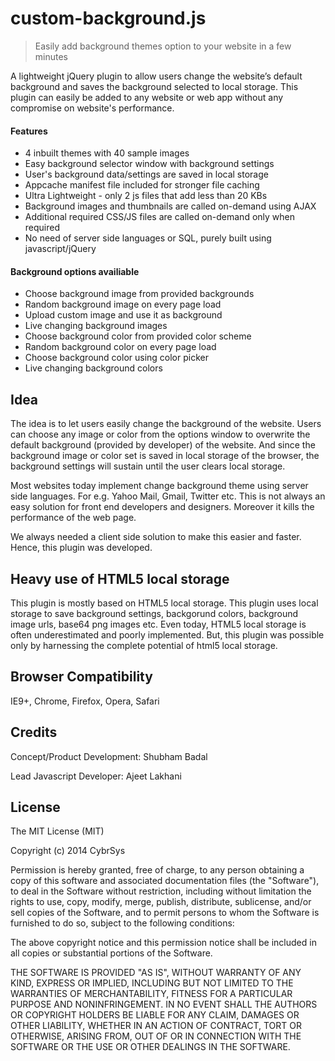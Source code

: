 # custom-background.js

> Easily add background themes option to your website in a few minutes

A lightweight jQuery plugin  to allow users change the website’s default background and saves the background selected to local storage. This plugin can easily be added to any website or web app without any compromise on website's performance.

#### Features

* 4 inbuilt themes with 40 sample images
* Easy background selector window with background settings
* User's background data/settings are saved in local storage
* Appcache manifest file included for stronger file caching
* Ultra Lightweight - only 2 js files that add less than 20 KBs
* Background images and thumbnails are called on-demand using AJAX
* Additional required CSS/JS files are called on-demand only when required
* No need of server side languages or SQL, purely built using javascript/jQuery

#### Background options availiable

* Choose background image from provided backgrounds
* Random background image on every page load
* Upload custom image and use it as background
* Live changing background images
* Choose background color from provided color scheme
* Random background color on every page load
* Choose background color using color picker
* Live changing background colors


## Idea

The idea is to let users easily change the background of the website. Users can choose any image or color from the options window to overwrite the default background (provided by developer) of the website. And since the background image or color set is saved in local storage of the browser, the background settings will sustain until the user clears local storage.

Most websites today implement change background theme using server side languages. For e.g. Yahoo Mail, Gmail, Twitter etc.
This is not always an easy solution for front end developers and designers. Moreover it kills the performance of the web page.

We always needed a client side solution to make this easier and faster. Hence, this plugin was developed.


## Heavy use of HTML5 local storage

This plugin is mostly based on HTML5 local storage. This plugin uses local storage to save background settings, backgorund colors, background image urls, base64 png images etc. Even today, HTML5 local storage is often underestimated and poorly implemented. But, this plugin was possible only by harnessing the complete potential of html5 local storage.


## Browser Compatibility

IE9+, Chrome, Firefox, Opera, Safari


## Credits

Concept/Product Development: Shubham Badal

Lead Javascript Developer: Ajeet Lakhani

## License

The MIT License (MIT)

Copyright (c) 2014 CybrSys

Permission is hereby granted, free of charge, to any person obtaining a copy of this software and associated documentation files (the "Software"), to deal in the Software without restriction, including without limitation the rights to use, copy, modify, merge, publish, distribute, sublicense, and/or sell copies of the Software, and to permit persons to whom the Software is furnished to do so, subject to the following conditions:

The above copyright notice and this permission notice shall be included in all copies or substantial portions of the Software.

THE SOFTWARE IS PROVIDED "AS IS", WITHOUT WARRANTY OF ANY KIND, EXPRESS OR IMPLIED, INCLUDING BUT NOT LIMITED TO THE WARRANTIES OF MERCHANTABILITY, FITNESS FOR A PARTICULAR PURPOSE AND NONINFRINGEMENT. IN NO EVENT SHALL THE AUTHORS OR COPYRIGHT HOLDERS BE LIABLE FOR ANY CLAIM, DAMAGES OR OTHER LIABILITY, WHETHER IN AN ACTION OF CONTRACT, TORT OR OTHERWISE, ARISING FROM, OUT OF OR IN CONNECTION WITH THE SOFTWARE OR THE USE OR OTHER DEALINGS IN THE SOFTWARE.
